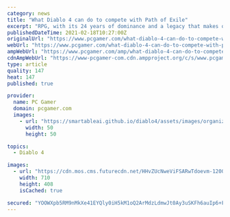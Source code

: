 ```yaml
---
category: news
title: "What Diablo 4 can do to compete with Path of Exile"
excerpt: "RPG, with its 24 years of dominance and a legacy that makes other games sweat. Diablo 3, despite a bumpy start, carried on that legacy, and players got to watch it evolve over a multitude of updates."
publishedDateTime: 2021-02-18T10:27:00Z
originalUrl: "https://www.pcgamer.com/what-diablo-4-can-do-to-compete-with-path-of-exile/"
webUrl: "https://www.pcgamer.com/what-diablo-4-can-do-to-compete-with-path-of-exile/"
ampWebUrl: "https://www.pcgamer.com/amp/what-diablo-4-can-do-to-compete-with-path-of-exile/"
cdnAmpWebUrl: "https://www-pcgamer-com.cdn.ampproject.org/c/s/www.pcgamer.com/amp/what-diablo-4-can-do-to-compete-with-path-of-exile/"
type: article
quality: 147
heat: 147
published: true

provider:
  name: PC Gamer
  domain: pcgamer.com
  images:
    - url: "https://smartableai.github.io/diablo4/assets/images/organizations/pcgamer.com-50x50.jpg"
      width: 50
      height: 50

topics:
  - Diablo 4

images:
  - url: "https://cdn.mos.cms.futurecdn.net/HHvZUcNweViFSARwTdoevm-1200-80.jpg"
    width: 710
    height: 408
    isCached: true

secured: "YOOWXpb5RM9nMkXe41EYQly0iH5kM1oQ2ArMdzLdmwJt0Ay3uSKFh6auIp6+F+6YzeTzohcVLQ1BrNlDPUqhqxgl7+dgT2swaVTRL42dL8Ektbib1o4x7tWuGQes3QkfM0pQrvZXV+88vN8MOvrpokVNQkhC+rmK1V5l6BO8CKBbj6z6cLtbnEdezw/lmj6UieRHKhjb6BgMInmkxMMRUBcY9zWztLz6Qy9l6tRdUAMf7q7kjaa8PQzswnEtCAZ9nd7qQ9otM9kNNpGtKxTgsvDGQUD3XPsO1OuTNOyX+YfH0RD8jTpasdWj74VvMt/pM5NXHp55esWkfafNuaPZsOz9pBAKK7G3AYOjRE2g3HI=;fkQsDbXJsmdzVr21BTJfyw=="
---
```


